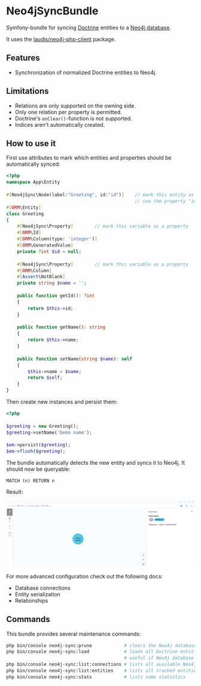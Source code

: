 # Neo4jSyncBundle

Symfony-bundle for syncing [Doctrine](https://github.com/doctrine/orm) entities to a [Neo4j database](https://neo4j.com/).

It uses the [laudis/neo4j-php-client](https://github.com/neo4j-php/neo4j-php-client) package.

## Features

* Synchronization of normalized Doctrine entities to Neo4j.

## Limitations

* Relations are only supported on the owning side.
* Only one relation per property is permitted.
* Doctrine's `onClear()`-function is not supported.
* Indices aren't automatically created.

## How to use it

First use attributes to mark which entities and properties should be automatically synced:

```php
<?php
namespace App\Entity

#[Neo4jSync\Node(label:"Greeting", id:"id")]    // mark this entity as a Node with the label "Greeting"
                                                // use the property "id" as the identifier
#[ORM\Entity]
class Greeting
{
    #[Neo4jSync\Property]        // mark this variable as a property
    #[ORM\Id]
    #[ORM\Column(type: 'integer')]
    #[ORM\GeneratedValue]
    private ?int $id = null;

    #[Neo4jSync\Property]        // mark this variable as a property
    #[ORM\Column]
    #[Assert\NotBlank]
    private string $name = '';

    public function getId(): ?int
    {
        return $this->id;
    }
    
    public function getName(): string
    {
        return $this->name;
    }
    
    public function setName(string $name): self
    {
        $this->name = $name;
        return $self;
    }
}
```

Then create new instances and persist them:

```php
<?php

$greeting = new Greeting();
$greeting->setName('Demo name');

$em->persist($greeting);
$em->flush($greeting);
```

The bundle automatically detects the new entity and syncs it to Neo4j. It should now be queryable:

```cypher
MATCH (n) RETURN n
```

Result:

![](./doc/assets/Readme%20Screenshot%20Greeting%20Node.png)

For more advanced configuration check out the following docs:

- Database connections
- Entity serialization
- Relationships

## Commands

This bundle provides several maintenance commands:

```bash
php bin/console neo4j-sync:prune            # clears the Neo4j database
php bin/console neo4j-sync:load             # loads all Doctrine entities into the Neo4j database
                                            # useful if Neo4j database must be reset
php bin/console neo4j-sync:list:connections # lists all available Neo4j database connections
php bin/console neo4j-sync:list:entities    # lists all tracked entities
php bin/console neo4j-sync:stats            # lists some statistics
```
